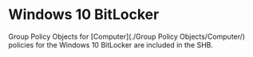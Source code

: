 # Windows 10 BitLocker
Group Policy Objects for [Computer](./Group Policy Objects/Computer/) policies for the Windows 10 BitLocker are included in the SHB.
